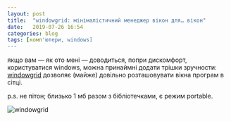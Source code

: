 ```yaml
---
layout: post
title:  "windowgrid: мінімалістичний менеджер вікон для… вікон"
date:   2019-07-26 16:54
categories: blog
tags: [комп'ютери, windows]
---
```


якщо вам — як ото мені — доводиться, попри дискомфорт, користуватися windows, можна принаймні додати трішки зручности: [windowgrid](http://windowgrid.net/) дозволяє (майже) довільно розташовувати вікна програм в сітці.

p.s. не пiтон; близько 1 мб разом з бібліотечками, є режим portable.

![windowgrid](/assets/images/2019-07-26-windowgrid.jpg)
